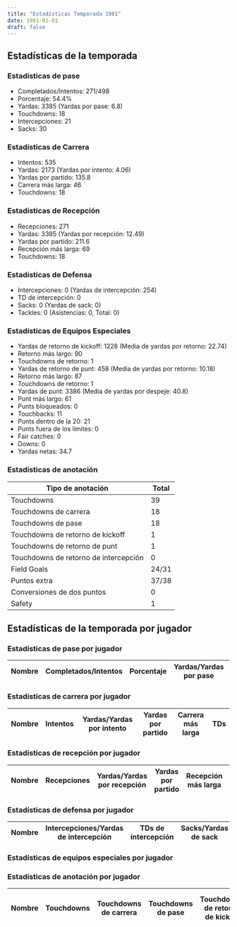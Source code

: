```yaml
---
title: "Estadísticas Temporada 1981"
date: 1981-01-01
draft: false
---
```


## Estadísticas de la temporada
### Estadísticas de pase
* Completados/Intentos: 271/498
* Porcentaje: 54.4%
* Yardas: 3385 (Yardas por pase: 6.8)
* Touchdowns: 18
* Intercepciones: 21
* Sacks: 30

### Estadísticas de Carrera
* Intentos: 535
* Yardas: 2173 (Yardas por intento: 4.06)
* Yardas por partido: 135.8
* Carrera más larga: 46
* Touchdowns: 18

### Estadísticas de Recepción
* Recepciones: 271
* Yardas: 3385 (Yardas por recepción: 12.49)
* Yardas por partido: 211.6
* Recepción más larga: 69
* Touchdowns: 18

### Estadísticas de Defensa
* Intercepciones: 0 (Yardas de intercepción: 254)
* TD de intercepción: 0
* Sacks: 0 (Yardas de sack: 0)
* Tackles: 0 (Asistencias: 0, Total: 0)

### Estadísticas de Equipos Especiales
* Yardas de retorno de kickoff: 1228 (Media de yardas por retorno: 22.74)
* Retorno más largo: 90
* Touchdowns de retorno: 1
* Yardas de retorno de punt: 458 (Media de yardas por retorno: 10.18)
* Retorno más largo: 87
* Touchdowns de retorno: 1
* Yardas de punt: 3386 (Media de yardas por despeje: 40.8)
* Punt más largo: 61
* Punts bloqueados: 0
* Touchbacks: 11
* Punts dentro de la 20: 21
* Punts fuera de los límites: 0
* Fair catches: 0
* Downs: 0
* Yardas netas: 34.7

### Estadísticas de anotación
| Tipo de anotación | Total |
|-------------------|-------|
| Touchdowns | 39 |
| Touchdowns de carrera | 18 |
| Touchdowns de pase | 18 |
| Touchdowns de retorno de kickoff | 1 |
| Touchdowns de retorno de punt | 1 |
| Touchdowns de retorno de intercepción | 0 |
| Field Goals | 24/31 |
| Puntos extra | 37/38 |
| Conversiones de dos puntos | 0 |
| Safety | 1 |

## Estadísticas de la temporada por jugador
### Estadísticas de pase por jugador
| Nombre | Completados/Intentos | Porcentaje | Yardas/Yardas por pase | TDs | Intercepciones | Sacks |
|--------|----------------------|------------|------------------------|-----|----------------|-------|


### Estadísticas de carrera por jugador
| Nombre | Intentos | Yardas/Yardas por intento | Yardas por partido | Carrera más larga | TDs |
|--------|----------|--------------------------|--------------------|-------------------|-----|


### Estadísticas de recepción por jugador
| Nombre | Recepciones | Yardas/Yardas por recepción | Yardas por partido | Recepción más larga | TDs |
|--------|-------------|----------------------------|--------------------|---------------------|-----|


### Estadísticas de defensa por jugador
| Nombre | Intercepciones/Yardas de intercepción | TDs de intercepción | Sacks/Yardas de sack | Tackles/Asistencias/Total |
|--------|--------------------------------------|---------------------|-----------------------|--------------------------|


### Estadísticas de equipos especiales por jugador
<!-- Puedes agregar aquí tablas para KickoffReturn, PuntReturn, Punting, Kicking si lo necesitas -->

### Estadísticas de anotación por jugador
| Nombre | Touchdowns | Touchdowns de carrera | Touchdowns de pase | Touchdowns de retorno de kickoff | Touchdowns de retorno de punt | Touchdowns de retorno de intercepción | Field Goals | Puntos extra | Conversiones de dos puntos | Safety |
|--------|------------|----------------|---------------------|----------------------------------|-------------------------------|----------------------------------|------------|--------------|--------------------------|--------|
